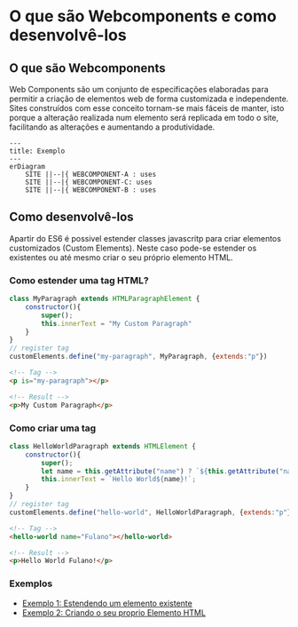 # O que são Webcomponents e como desenvolvê-los

## O que são Webcomponents
Web Components são um conjunto de especificações elaboradas para permitir a criação de elementos web de forma customizada e independente.
Sites construídos com esse conceito tornam-se mais fáceis de manter, isto porque a alteração realizada num elemento será replicada em todo o site, facilitando as alterações e aumentando a produtividade.

```mermaid
---
title: Exemplo
---
erDiagram
    SITE ||--|{ WEBCOMPONENT-A : uses
    SITE ||--|{ WEBCOMPONENT-C: uses
    SITE ||--|{ WEBCOMPONENT-B : uses
```

## Como desenvolvê-los
Apartir do ES6 é possivel estender classes javascritp para criar elementos customizados (Custom Elements). Neste caso pode-se estender os existentes ou até mesmo criar o seu próprio elemento HTML.

### Como estender uma tag HTML?
```javascript
class MyParagraph extends HTMLParagraphElement {
    constructor(){
        super();
        this.innerText = "My Custom Paragraph"
    }
}
// register tag
customElements.define("my-paragraph", MyParagraph, {extends:"p"})
```

```html
<!-- Tag -->
<p is="my-paragraph"></p>

<!-- Result -->
<p>My Custom Paragraph</p>
```
### Como criar uma tag
```javascript
class HelloWorldParagraph extends HTMLElement {
    constructor(){
        super();
        let name = this.getAttribute("name") ? `${this.getAttribute("name")}` : "";
        this.innerText = `Hello World${name}!`;
    }
}
// register tag
customElements.define("hello-world", HelloWorldParagraph, {extends:"p"})
```

```html
<!-- Tag -->
<hello-world name="Fulano"></hello-world>

<!-- Result -->
<p>Hello World Fulano!</p>
```

### Exemplos
- [Exemplo 1: Estendendo um elemento existente](https://game-of-devs.github.io/how-to-develop-webcomponents/exemplos/load-posts/src/index.html)
- [Exemplo 2: Criando o seu proprio Elemento HTML](https://game-of-devs.github.io/how-to-develop-webcomponents/exemplos/address-autocomplete/src/index.html)

